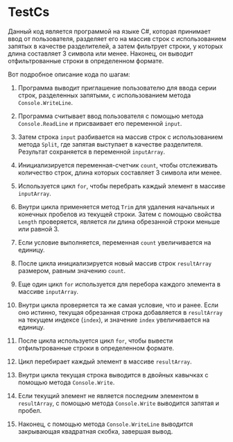 # TestCs

Данный код является программой на языке C#, которая принимает ввод от пользователя, разделяет его на массив строк с использованием запятых в качестве разделителей, а затем фильтрует строки, у которых длина составляет 3 символа или менее. Наконец, он выводит отфильтрованные строки в определенном формате.

Вот подробное описание кода по шагам:

1. Программа выводит приглашение пользователю для ввода серии строк, разделенных запятыми, с использованием метода `Console.WriteLine`.

2. Программа считывает ввод пользователя с помощью метода `Console.ReadLine` и присваивает его переменной `input`.

3. Затем строка `input` разбивается на массив строк с использованием метода `Split`, где запятая выступает в качестве разделителя. Результат сохраняется в переменной `inputArray`.

4. Инициализируется переменная-счетчик `count`, чтобы отслеживать количество строк, длина которых составляет 3 символа или менее.

5. Используется цикл `for`, чтобы перебрать каждый элемент в массиве `inputArray`.

6. Внутри цикла применяется метод `Trim` для удаления начальных и конечных пробелов из текущей строки. Затем с помощью свойства `Length` проверяется, является ли длина обрезанной строки меньше или равной 3.

7. Если условие выполняется, переменная `count` увеличивается на единицу.

8. После цикла инициализируется новый массив строк `resultArray` размером, равным значению `count`.

9. Еще один цикл `for` используется для перебора каждого элемента в массиве `inputArray`.

10. Внутри цикла проверяется та же самая условие, что и ранее. Если оно истинно, текущая обрезанная строка добавляется в `resultArray` на текущем индексе (`index`), и значение `index` увеличивается на единицу.

11. После цикла используется цикл `for`, чтобы вывести отфильтрованные строки в определенном формате.

12. Цикл перебирает каждый элемент в массиве `resultArray`.

13. Внутри цикла текущая строка выводится в двойных кавычках с помощью метода `Console.Write`.

14. Если текущий элемент не является последним элементом в `resultArray`, с помощью метода `Console.Write` выводится запятая и пробел.

15. Наконец, с помощью метода `Console.WriteLine` выводится закрывающая квадратная скобка, завершая вывод.
